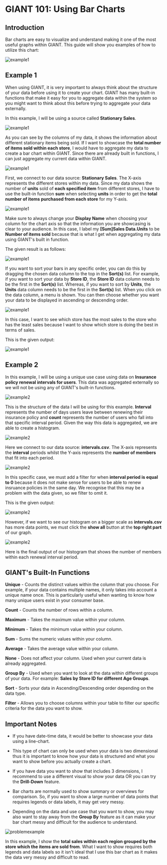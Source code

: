 # GIANT 101: Using Bar Charts


## Introduction
Bar charts are easy to visualize and understand making it one of the most useful graphs within GIANT. This guide will show you examples of how to utilize this chart:

![example1](images/giant-101-barchart/col.PNG)

## Example 1

When using GIANT, it is very important to always think about the structure of your data before using it to create your chart. GIANT has many built-in functions that make it easy for you to aggregate data within the system so you might want to think about this before trying to aggregate your data externally.

In this example, I will be using a source called **Stationary Sales**.

![example1](images/giant-101-barchart/data-structure-e1.PNG)

As you can see by the columns of my data, it shows the information about different stationary items being sold. If I want to showcase the **total number of items sold within each store**, I would have to aggregate my data to create a bar chart  within GIANT. Since there are already built in functions, I can just aggregate my current data within GIANT.

![example1](images/giant-101-barchart/bar-chart-1-bind.PNG)

First, we connect to our data source: **Stationary Sales**. The X-axis represents the different stores within my data. Since my data shows the number of **units** sold of **each specified item** from different stores, I have to use the built-in function **sum** when selecting **units** in order to get the **total number of items purchased from each store** for my Y-axis. 

![example1](images/giant-101-barchart/bar-chart-1-y.PNG)

Make sure to always change your **Display Name** when choosing your column for the chart axis so that the information you are showcasing is clear to your audience. In this case, I label my **[Sum]Sales Data.Units** to be **Number of items sold** because that is what I get when aggregating my data using GIANT's built in function.

The given result is as follows:

![example1](images/giant-101-barchart/bar-chart-1.PNG)

If you want to sort your bars in any specific order, you can do this by dragging the chosen data column to the top in the **Sort(s)** list. For example, if you want to sort your data by **Store ID**, the **Store ID** data column needs to be the first in the **Sort(s)** list. Whereas, if you want to sort by **Units**, the **Units** data column needs to be the first in the **Sort(s)** list. When you click on the data column, a menu is shown. You can then choose whether you want your data to be displayed in ascending or descending order.

![example1](images/giant-101-barchart/bar-chart-sort.PNG)

In this case, I want to see which store has the most sales to the store who has the least sales because I want to show which store is doing the best in terms of sales. 

This is the given output:

![example1](images/giant-101-barchart/bar-chart-1-sorted.PNG)

## Example 2

In this example, I will be using a unique use case using data on **Insurance policy renewal intervals for users**. This data was aggregated externally so we will not be using any of GIANT's built-in functions.

![example2](images/giant-101-barchart/data-structure-2.PNG)

This is the structure of the data I will be using for this example. **Interval** represents the number of days users leave between renewing their insurance policy and **count** represents the number of users who fall into that specific interval period. Given the way this data is aggregated, we are able to create a histogram.

![example2](images/giant-101-barchart/bar-chart-2.PNG)

Here we connect to our data source: **intervals.csv**. The X-axis represents the **interval** periods whilst the Y-axis represents the **number of members** that fit into each period.

![example2](images/giant-101-barchart/bar-chart-2-filter.PNG)

In this specific case, we must add a filter for when **interval period is equal to 0** because it does not make sense for users to be able to renew insruance policies in the same day. We recognise that this may be a problem with the data given, so we filter to omit it. 

This is the given output:

![example2](images/giant-101-barchart/bar-chart-2-b4.PNG)

However, if we want to see our histogram on a bigger scale as **intervals.csv** has more data points, we must click the **show all** button at the **top right part** of our graph.

![example2](images/giant-101-barchart/bar-chart-2-af.PNG)

Here is the final output of our histogram that shows the number of members within each renewal interval period. 

## GIANT's Built-In Functions

**Unique** - Counts the distinct values within the column that you choose. For example, if your data contains multiple names, it only takes into account a unique name once. This is particularly useful when wanting to know how many unique users exist in your consumer base.

**Count** - Counts the number of rows within a column.

**Maximum** - Takes the maximum value within your column.

**Minimum** - Takes the minimum value within your column.

**Sum** - Sums the numeric values within your column.

**Average** - Takes the average value within your column.

**None** - Does not affect your column. Used when your current data is already aggregated.

**Group By** - Used when you want to look at the data within different groups of your data. For example: **Sales by Store ID for different Age Groups**.

**Sort** - Sorts your data in Ascending/Descending order depending on the data type.

**Filter** - Allows you to choose columns within your table to filter our specific criteria for the data you want to show.

## Important Notes

- If you have date-time data, it would be better to showcase your data using a line-chart.

- This type of chart can only be used when your data is two dimensional thus it is important to know how your data is structured and what you want to show before you actually create a chart.

- If you have data you want to show that includes 3 dimensions, I recommend to use a different visual to show your data OR you can try the **Drill-Down** feature.

- Bar charts are normally used to show summary or overviews for comparison. So, if you want to show a large number of data points that requires legends or data labels, it may get very messy. 

- Depending on the data and use case that you want to show, you may also want to stay away from the **Group By** feature as it can make your bar chart messy and difficult for the audience to understand.

![problemexample](images/giant-101-barchart/what-not-to-do.PNG)

In this example, I show the **total sales within each region grouped by the store which the items are sold from**. What I want to show requires both legends and data labels so it isn't ideal that I use this bar chart as it makes the data very messy and difficult to read.
